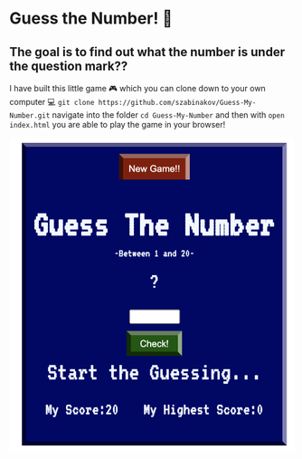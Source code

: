 # Guess the Number! 🤔

## The goal is to find out what the number is under the question mark??

I have built this little game 🎮 which you can clone down to your own computer 💻
`git clone https://github.com/szabinakov/Guess-My-Number.git`
navigate into the folder
`cd Guess-My-Number`
and then with
`open index.html`
you are able to play the game in your browser!

![Gamepic](pic.png)
